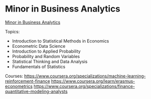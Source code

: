 # Minor in Business Analytics

[Minor in Business Analytics](http://catalog.mit.edu/schools/sloan-management/management/#undergraduatetext)

Topics:
* Introduction to Statistical Methods in Economics	
* Econometric Data Science	
* Introduction to Applied Probability	
* Probability and Random Variables
* Statistical Thinking and Data Analysis	
* Fundamentals of Statistics

Courses:
https://www.coursera.org/specializations/machine-learning-reinforcement-finance
https://www.coursera.org/learn/erasmus-econometrics
https://www.coursera.org/specializations/finance-quantitative-modeling-analysts
